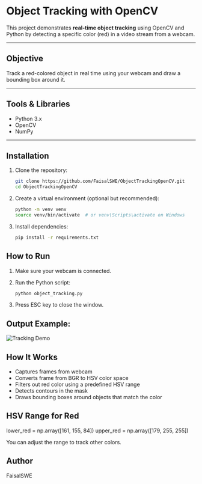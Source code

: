# Object Tracking with OpenCV

This project demonstrates **real-time object tracking** using OpenCV and Python by detecting a specific color (red) in a video stream from a webcam.

---

## Objective

Track a red-colored object in real time using your webcam and draw a bounding box around it.

---

## Tools & Libraries

- Python 3.x
- OpenCV
- NumPy

---

## Installation

1. Clone the repository:
   ```bash
   git clone https://github.com/FaisalSWE/ObjectTrackingOpenCV.git
   cd ObjectTrackingOpenCV
   ```
2. Create a virtual environment (optional but recommended):
   ```bash
   python -m venv venv
   source venv/bin/activate  # or venv\Scripts\activate on Windows
   ```
3. Install dependencies:
   ```bash
   pip install -r requirements.txt

## How to Run

1. Make sure your webcam is connected.

2. Run the Python script:
   ```bash
   python object_tracking.py
   ```
3. Press ESC key to close the window.

## Output Example:

![Tracking Demo](samples/tracking_demo.gif)

## How It Works

- Captures frames from webcam
- Converts frame from BGR to HSV color space
- Filters out red color using a predefined HSV range
- Detects contours in the mask
- Draws bounding boxes around objects that match the color
 
## HSV Range for Red

 lower_red = np.array([161, 155, 84])
 upper_red = np.array([179, 255, 255])

You can adjust the range to track other colors.

## Author
FaisalSWE
